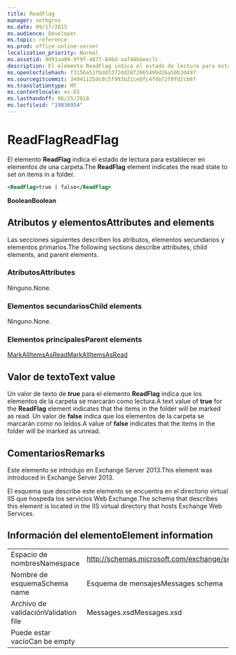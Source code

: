 ```yaml
---
title: ReadFlag
manager: sethgros
ms.date: 09/17/2015
ms.audience: Developer
ms.topic: reference
ms.prod: office-online-server
localization_priority: Normal
ms.assetid: 9d91aa89-9f9f-4877-846d-aaf48bbeec7c
description: El elemento ReadFlag indica el estado de lectura para establecer en elementos de una carpeta.
ms.openlocfilehash: f3156a51fbdd3372dd28f2065499d26a50b3d497
ms.sourcegitcommit: 34041125dc8c5f993b21cebfc4f8b72f0fd2cb6f
ms.translationtype: MT
ms.contentlocale: es-ES
ms.lasthandoff: 06/25/2018
ms.locfileid: "19836954"
---
```

# <a name="readflag"></a><span data-ttu-id="c73e9-103">ReadFlag</span><span class="sxs-lookup"><span data-stu-id="c73e9-103">ReadFlag</span></span>

<span data-ttu-id="c73e9-104">El elemento **ReadFlag** indica el estado de lectura para establecer en elementos de una carpeta.</span><span class="sxs-lookup"><span data-stu-id="c73e9-104">The **ReadFlag** element indicates the read state to set on items in a folder.</span></span> 
  
```XML
<ReadFlag>true | false</ReadFlag>
```

 <span data-ttu-id="c73e9-105">**Boolean**</span><span class="sxs-lookup"><span data-stu-id="c73e9-105">**Boolean**</span></span>
## <a name="attributes-and-elements"></a><span data-ttu-id="c73e9-106">Atributos y elementos</span><span class="sxs-lookup"><span data-stu-id="c73e9-106">Attributes and elements</span></span>

<span data-ttu-id="c73e9-107">Las secciones siguientes describen los atributos, elementos secundarios y elementos primarios.</span><span class="sxs-lookup"><span data-stu-id="c73e9-107">The following sections describe attributes, child elements, and parent elements.</span></span>
  
### <a name="attributes"></a><span data-ttu-id="c73e9-108">Atributos</span><span class="sxs-lookup"><span data-stu-id="c73e9-108">Attributes</span></span>

<span data-ttu-id="c73e9-109">Ninguno.</span><span class="sxs-lookup"><span data-stu-id="c73e9-109">None.</span></span>
  
### <a name="child-elements"></a><span data-ttu-id="c73e9-110">Elementos secundarios</span><span class="sxs-lookup"><span data-stu-id="c73e9-110">Child elements</span></span>

<span data-ttu-id="c73e9-111">Ninguno.</span><span class="sxs-lookup"><span data-stu-id="c73e9-111">None.</span></span>
  
### <a name="parent-elements"></a><span data-ttu-id="c73e9-112">Elementos principales</span><span class="sxs-lookup"><span data-stu-id="c73e9-112">Parent elements</span></span>

[<span data-ttu-id="c73e9-113">MarkAllItemsAsRead</span><span class="sxs-lookup"><span data-stu-id="c73e9-113">MarkAllItemsAsRead</span></span>](markallitemsasread.md)
  
## <a name="text-value"></a><span data-ttu-id="c73e9-114">Valor de texto</span><span class="sxs-lookup"><span data-stu-id="c73e9-114">Text value</span></span>

<span data-ttu-id="c73e9-115">Un valor de texto de **true** para el elemento **ReadFlag** indica que los elementos de la carpeta se marcarán como lectura.</span><span class="sxs-lookup"><span data-stu-id="c73e9-115">A text value of **true** for the **ReadFlag** element indicates that the items in the folder will be marked as read.</span></span> <span data-ttu-id="c73e9-116">Un valor de **false** indica que los elementos de la carpeta se marcarán como no leídos.</span><span class="sxs-lookup"><span data-stu-id="c73e9-116">A value of **false** indicates that the items in the folder will be marked as unread.</span></span> 
  
## <a name="remarks"></a><span data-ttu-id="c73e9-117">Comentarios</span><span class="sxs-lookup"><span data-stu-id="c73e9-117">Remarks</span></span>

<span data-ttu-id="c73e9-118">Este elemento se introdujo en Exchange Server 2013.</span><span class="sxs-lookup"><span data-stu-id="c73e9-118">This element was introduced in Exchange Server 2013.</span></span>
  
<span data-ttu-id="c73e9-119">El esquema que describe este elemento se encuentra en el directorio virtual IIS que hospeda los servicios Web Exchange.</span><span class="sxs-lookup"><span data-stu-id="c73e9-119">The schema that describes this element is located in the IIS virtual directory that hosts Exchange Web Services.</span></span>
  
## <a name="element-information"></a><span data-ttu-id="c73e9-120">Información del elemento</span><span class="sxs-lookup"><span data-stu-id="c73e9-120">Element information</span></span>

|||
|:-----|:-----|
|<span data-ttu-id="c73e9-121">Espacio de nombres</span><span class="sxs-lookup"><span data-stu-id="c73e9-121">Namespace</span></span>  <br/> |http://schemas.microsoft.com/exchange/services/2006/messages  <br/> |
|<span data-ttu-id="c73e9-122">Nombre de esquema</span><span class="sxs-lookup"><span data-stu-id="c73e9-122">Schema name</span></span>  <br/> |<span data-ttu-id="c73e9-123">Esquema de mensajes</span><span class="sxs-lookup"><span data-stu-id="c73e9-123">Messages schema</span></span>  <br/> |
|<span data-ttu-id="c73e9-124">Archivo de validación</span><span class="sxs-lookup"><span data-stu-id="c73e9-124">Validation file</span></span>  <br/> |<span data-ttu-id="c73e9-125">Messages.xsd</span><span class="sxs-lookup"><span data-stu-id="c73e9-125">Messages.xsd</span></span>  <br/> |
|<span data-ttu-id="c73e9-126">Puede estar vacío</span><span class="sxs-lookup"><span data-stu-id="c73e9-126">Can be empty</span></span>  <br/> ||
   

